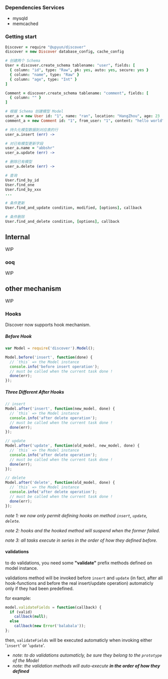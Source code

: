 ### Dependencies Services

+ mysqld
+ memcached

### Getting start

```coffee
Discover = require "@upyun/discover"
discover = new Discover database_config, cache_config

# 创建两个 Schema
User = discover.create_schema tablename: "user", fields: [
  { column: "id", type: "Raw", pk: yes, auto: yes, secure: yes }
  { column: "name", type: "Raw" }
  { column: "age", type: "Int" }
]

Comment = discover.create_schema tablename: "comment", fields: [
  { column: "" }
]

# 根据 Schema 创建模型 Model
user_a = new User id: "1", name: "ran", location: "HangZhou", age: 23
comment_a = new Comment id: "1", from_user: "1", content: "hello world", date: new Date

# 持久化模型数据到对应表的行
user_a.insert (err) ->

# 对已有模型更新字段
user_a.name = "abbshr"
user_a.update (err) ->

# 删除已有模型
user_a.delete (err) ->

# 查询
User.find_by_id
User.find_one
User.find_by_xxx
...

# 条件更新
User.find_and_update condition, modified, [options], callback

# 条件删除
User.find_and_delete condition, [options], callback
```

## Internal

WIP

### ooq

WIP

## other mechanism

WIP

### Hooks
Discover now supports hook mechanism.

##### Before Hook
```js
var Model = require('discover').Model();

Model.before('insert', function(done) {
  // `this` => the Model instance
  console.info('before insert operation');
  // must be called when the current task done !
  done(err);
});
```

##### Three Different After Hooks
```js
// insert
Model.after('insert', function(new_model, done) {
  // `this` => the Model instance
  console.info('after delete operation');
  // must be called when the current task done !
  done(err);
});

// update
Model.after('update', function(old_model, new_model, done) {
  // `this` => the Model instance
  console.info('after delete operation');
  // must be called when the current task done !
  done(err);
});

// delete
Model.after('delete', function(old_model, done) {
  // `this` => the Model instance
  console.info('after delete operation');
  // must be called when the current task done !
  done(err);
});
```

*note 1: we now only permit defining hooks on method `insert`, `update`, `delete`.*

*note 2: hooks and the hooked method will suspend when the former failed.*

*note 3: all tasks execute in series in the order of how they defined before.*

#### validations
to do validations, you need some **"validate"** prefix methods defined on model instance.

validations method will be invoked before `insert` and `update` (in fact, after all hook-functions and before the real insert/update operation) automaticly only if they had been predefined.

for example:
```js
model.validateFields = function(callback) {
  if (valid)
    callback(null);
  else
    callback(new Error('balabala'));
};
```

then, `validateFields` will be executed automaticly when invoking either '`insert`' or '`update`'.

+ *note: to do validations automaticly, be sure they belong to the `prototype` of the Model*
+ *note: the validation methods will auto-execute **in the order of how they defined***
